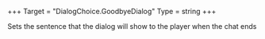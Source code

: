 +++
Target = "DialogChoice.GoodbyeDialog"
Type = string
+++

Sets the sentence that the dialog will show to the player when the chat ends